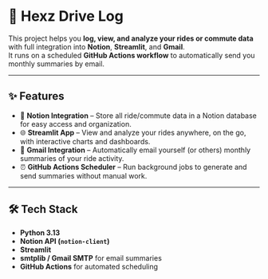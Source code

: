 # 🚕 Hexz Drive Log 

This project helps you **log, view, and analyze your rides or commute data** with full integration into **Notion**, **Streamlit**, and **Gmail**.  
It runs on a scheduled **GitHub Actions workflow** to automatically send you monthly summaries by email.

---

## ✨ Features
- 📒 **Notion Integration** – Store all ride/commute data in a Notion database for easy access and organization.  
- 🌐 **Streamlit App** – View and analyze your rides anywhere, on the go, with interactive charts and dashboards.  
- 📧 **Gmail Integration** – Automatically email yourself (or others) monthly summaries of your ride activity.  
- ⏰ **GitHub Actions Scheduler** – Run background jobs to generate and send summaries without manual work.  

---

## 🛠️ Tech Stack
- **Python 3.13**  
- **Notion API (`notion-client`)**  
- **Streamlit**  
- **smtplib / Gmail SMTP** for email summaries  
- **GitHub Actions** for automated scheduling  